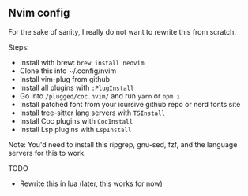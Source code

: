 ## Nvim config

For the sake of sanity, I really do not want to rewrite this from scratch.

Steps:

- Install with brew: `brew install neovim`
- Clone this into ~/.config/nvim
- Install vim-plug from github
- Install all plugins with `:PlugInstall`
- Go into `/plugged/coc.nvim/` and run `yarn` or `npm i`
- Install patched font from your icursive github repo or nerd fonts site
- Install tree-sitter lang servers with `TSInstall`
- Install Coc plugins with `CocInstall`
- Install Lsp plugins with `LspInstall`

Note: You'd need to install this ripgrep, gnu-sed, fzf, and the language servers for this to work.

TODO

- Rewrite this in lua (later, this works for now)
